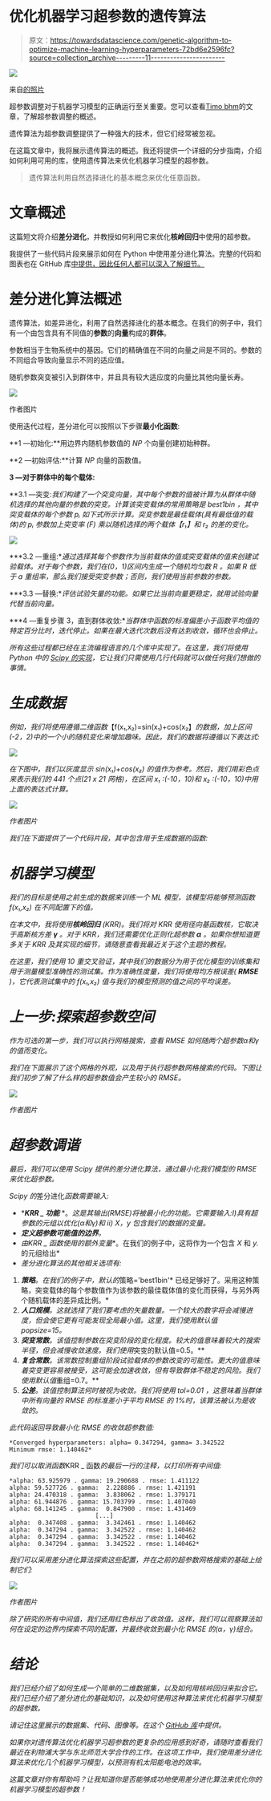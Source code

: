 # 优化机器学习超参数的遗传算法

> 原文：<https://towardsdatascience.com/genetic-algorithm-to-optimize-machine-learning-hyperparameters-72bd6e2596fc?source=collection_archive---------11----------------------->

![](img/b65d8e9b155bddd5759621bf65593f5e.png)

来自[的照片](https://freeimages.com/)

超参数调整对于机器学习模型的正确运行至关重要。您可以查看[Timo bhm](/how-to-optimize-hyperparameters-of-machine-learning-models-98baec703593)的文章，了解超参数调整的概述。

遗传算法为超参数调整提供了一种强大的技术，但它们经常被忽视。

在这篇文章中，我将展示遗传算法的概述。我还将提供一个详细的分步指南，介绍如何利用可用的库，使用遗传算法来优化机器学习模型的超参数。

> 遗传算法利用自然选择进化的基本概念来优化任意函数。

# 文章概述

这篇短文将介绍**差分进化**，并教授如何利用它来优化**核岭回归**中使用的超参数。

我提供了一些代码片段来展示如何在 Python 中使用差分进化算法。完整的代码和图表也在 GitHub 库[中提供，因此任何人都可以深入了解细节。](https://github.com/marcosdelcueto/Tutorial_Differential_Evolution)

# 差分进化算法概述

遗传算法，如差异进化，利用了自然选择进化的基本概念。在我们的例子中，我们有一个由包含具有不同值的**参数**的**向量**构成的**群体**。

参数相当于生物系统中的基因。它们的精确值在不同的向量之间是不同的。参数的不同组合导致向量显示不同的适应值。

随机参数突变被引入到群体中，并且具有较大适应度的向量比其他向量长寿。

![](img/7c685724a2e595156f94b1e97138096c.png)

作者图片

使用迭代过程，差分进化可以按照以下步骤**最小化函数**:

**1 —初始化:**用边界内随机参数值的 *NP* 个向量创建初始种群。

**2 —初始评估:**计算 *NP* 向量的函数值。

**3 —对于群体中的每个载体:**

**3.1 —突变:**我们构建了一个突变向量，其中每个参数的值被计算为从群体中随机选择的其他向量的参数的突变。计算该突变载体的常用策略是 *best1bin* ，其中突变载体的每个参数 *pᵢ* 如下式所示计算。突变参数是*最佳*载体(具有最低值的载体)的 *pᵢ* 参数加上*突变率* *(F)* 乘以随机选择的两个载体*【r₁】*和 *r₂* 的*差的变化。*

*![](img/5d3837e7dd7bb4a527273cbad60ce183.png)*

***3.2 —重组:**通过选择其每个参数作为当前载体的值或突变载体的值来创建试验载体。对于每个参数，我们在(0，1)区间内生成一个随机均匀数 *R* 。如果 *R* 低于 a *重组率*，那么我们接受突变参数；否则，我们使用当前参数的参数。*

***3.3 —替换:**评估试验矢量的功能。如果它比当前向量更稳定，就用试验向量代替当前向量。*

***4 —重复步骤 3，直到群体收敛:**当群体中函数的标准偏差小于函数平均值的特定百分比时，迭代停止。如果在最大迭代次数后没有达到收敛，循环也会停止。*

*所有这些过程都已经在主流编程语言的几个库中实现了。在这里，我们将使用 Python 中的 [Scipy 的实现](https://docs.scipy.org/doc/scipy/reference/generated/scipy.optimize.differential_evolution.html)，它让我们只需使用几行代码就可以做任何我们想做的事情。*

# *生成数据*

*例如，我们将使用遵循二维函数*【f(x₁,x₂)=sin(x₁)+cos(x₂】*的数据，加上区间(-2，2)中的一个小的随机变化来增加趣味。因此，我们的数据将遵循以下表达式:*

*![](img/bce263315f03fcbc7525d2571ae06ca4.png)*

*在下图中，我们以灰度显示 *sin(x₁)+cos(x₂)* 的值作为参考。然后，我们用彩色点来表示我们的 441 个点(21 *x* 21 网格)，在区间 *x₁* :(-10，10)和 *x₂* :(-10，10)中用上面的表达式计算。*

*![](img/5781706c681887a0f363e0389f9b2b3c.png)*

*作者图片*

*我们在下面提供了一个代码片段，其中包含用于生成数据的函数:*

# *机器学习模型*

*我们的目标是使用之前生成的数据来训练一个 ML 模型，该模型将能够预测函数 *f(x₁,x₂)* 在不同配置下的值。*

*在本文中，我将使用**核岭回归** (KRR)。我们将对 KRR 使用径向基函数核，它取决于高斯核方差 **γ** 。对于 KRR，我们还需要优化正则化超参数 **α** 。如果你想知道更多关于 KRR 及其实现的细节，请随意查看我最近关于这个主题的教程。*

*在这里，我们使用 10 重交叉验证，其中我们的数据分为用于优化模型的训练集和用于测量模型准确性的测试集。作为准确性度量，我们将使用均方根误差( **RMSE** )，它代表测试集中的 *f(x₁,x₂)* 值与我们的模型预测的值之间的平均误差。*

# *上一步:探索超参数空间*

*作为可选的第一步，我们可以执行网格搜索，查看 RMSE 如何随两个超参数α和γ的值而变化。*

*我们在下面展示了这个网格的外观，以及用于执行超参数网格搜索的代码。下图让我们初步了解了什么样的超参数值会产生较小的 RMSE。*

*![](img/132fd48567c4863f8c40fd2ee8ad45b6.png)*

*作者图片*

# *超参数调谐*

*最后，我们可以使用 Scipy 提供的差分进化算法，通过最小化我们模型的 RMSE 来优化超参数。*

*Scipy 的*差分进化*函数需要输入:*

*   ****KRR _ 功能*** *。*这是其输出(RMSE)将被最小化的功能。它需要输入:I)具有超参数的元组以优化(α和γ)和 ii) *X，y* 包含我们的数据的变量。*
*   ***定义超参数可能值的边界**。*
*   ***由*KRR _ 函数*使用的额外变量**。在我们的例子中，这将作为一个包含 *X* 和 *y.* 的元组给出*
*   *差分进化算法的其他相关选项有:*

1.  ***策略**。在我们的例子中，默认的*策略='best1bin'* 已经足够好了。采用这种策略，突变载体的每个参数值作为该参数的最佳载体值的变化而获得，与另外两个随机载体的差异成比例。*
2.  ***人口规模**。这就选择了我们要考虑的矢量数量。一个较大的数字将会减慢进度，但会使它更有可能发现全局最小值。这里，我们使用默认值 *popsize=15。**
3.  ***突变常数**。该值控制参数在突变阶段的变化程度。较大的值意味着较大的搜索半径，但会减慢收敛速度。我们使用*突变的默认值=0.5。**
4.  ***复合常数**。该常数控制重组阶段试验载体的参数改变的可能性。更大的值意味着突变更容易被接受，这可能会加速收敛，但有导致群体不稳定的风险。我们使用默认值*重组=0.7。**
5.  ***公差**。该值控制算法何时被视为收敛。我们将使用 *tol=0.01* ，这意味着当群体中所有向量的 RMSE 的标准差小于平均 RMSE 的 1%时，该算法被认为是收敛的。*

*此代码返回导致最小化 RMSE 的收敛超参数值:*

```
*Converged hyperparameters: alpha= 0.347294, gamma= 3.342522
Minimum rmse: 1.140462*
```

*我们可以取消函数*KRR _ 函数*的最后一行的注释，以打印所有中间值:*

```
*alpha: 63.925979 . gamma: 19.290688 . rmse: 1.411122
alpha: 59.527726 . gamma:  2.228886 . rmse: 1.421191
alpha: 24.470318 . gamma:  3.838062 . rmse: 1.379171
alpha: 61.944876 . gamma: 15.703799 . rmse: 1.407040
alpha: 68.141245 . gamma:  0.847900 . rmse: 1.431469
                        [...]
alpha:  0.347408 . gamma:  3.342461 . rmse: 1.140462
alpha:  0.347294 . gamma:  3.342522 . rmse: 1.140462
alpha:  0.347294 . gamma:  3.342522 . rmse: 1.140462
alpha:  0.347294 . gamma:  3.342522 . rmse: 1.140462*
```

*我们可以采用差分进化算法探索这些配置，并在之前的超参数网格搜索的基础上绘制它们:*

*![](img/b62867eec113e83bab674283523c702f.png)*

*作者图片*

*除了研究的所有中间值，我们还用红色标出了收敛值。这样，我们可以观察算法如何在设定的边界内探索不同的配置，并最终收敛到最小化 RMSE 的(α，γ)组合。*

# *结论*

*我们已经介绍了如何生成一个简单的二维数据集，以及如何用核岭回归来拟合它。我们已经介绍了差分进化的基础知识，以及如何使用这种算法来优化机器学习模型的超参数。*

*请记住这里展示的数据集、代码、图像等。在这个 [GitHub 库](https://github.com/marcosdelcueto/Tutorial_Differential_Evolution)中提供。*

*如果你对遗传算法优化机器学习超参数的更复杂的应用感到好奇，请随时查看我们最近在利物浦大学与东北师范大学合作的工作。在这项工作中，我们使用差分进化算法来优化几个机器学习模型，以预测有机太阳能电池的效率。*

*这篇文章对你有帮助吗？让我知道你是否能够成功地使用差分进化算法来优化你的机器学习模型的超参数！*